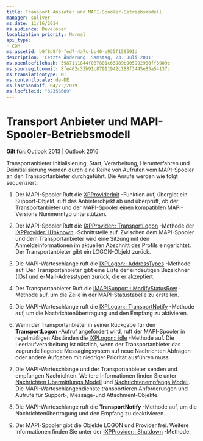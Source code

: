 ```yaml
---
title: Transport Anbieter und MAPI-Spooler-Betriebsmodell
manager: soliver
ms.date: 11/16/2014
ms.audience: Developer
localization_priority: Normal
api_type:
- COM
ms.assetid: b0f8d8f0-fed7-4a7c-bc40-e935f159591d
description: 'Letzte Änderung: Samstag, 23. Juli 2011'
ms.openlocfilehash: 5987111844f087801c63989b905992900ff6909c
ms.sourcegitcommit: 8fe462c32b91c87911942c188f3445e85a54137c
ms.translationtype: MT
ms.contentlocale: de-DE
ms.lasthandoff: 04/23/2019
ms.locfileid: "32356609"
---
```

# <a name="transport-provider-and-mapi-spooler-operational-model"></a>Transport Anbieter und MAPI-Spooler-Betriebsmodell

  
  
**Gilt für**: Outlook 2013 | Outlook 2016 
  
Transportanbieter Initialisierung, Start, Verarbeitung, Herunterfahren und Deinitialisierung werden durch eine Reihe von Aufrufen vom MAPI-Spooler an den Transportanbieter durchgeführt. Die Anrufe werden wie folgt sequenziert:
  
1. Der MAPI-Spooler Ruft die [XPProviderInit](xpproviderinit.md) -Funktion auf, übergibt ein Support-Objekt, ruft das Anbieterobjekt ab und überprüft, ob der Transportanbieter und der MAPI-Spooler einen kompatiblen MAPI-Versions Nummerntyp unterstützen. 
    
2. Der MAPI-Spooler Ruft die [IXPProvider:: TransportLogon](ixpprovider-transportlogon.md) -Methode der [IXPProvider: IUnknown](ixpprovideriunknown.md) -Schnittstelle auf. Zwischen dem MAPI-Spooler und dem Transportanbieter wird eine Sitzung mit den Anmeldeinformationen im aktuellen Abschnitt des Profils eingerichtet. Der Transportanbieter gibt ein LOGON-Objekt zurück. 
    
3. Die MAPI-Warteschlange ruft die [IXPLogon:: AddressTypes](ixplogon-addresstypes.md) -Methode auf. Der Transportanbieter gibt eine Liste der eindeutigen Bezeichner (IDs) und e-Mail-Adresstypen zurück, die er akzeptiert. 
    
4. Der Transportanbieter Ruft die [IMAPISupport:: ModifyStatusRow](imapisupport-modifystatusrow.md) -Methode auf, um die Zeile in der MAPI-Statustabelle zu erstellen. 
    
5. Die MAPI-Warteschlange ruft die [IXPLogon:: TransportNotify](ixplogon-transportnotify.md) -Methode auf, um die Nachrichtenübertragung und den Empfang zu aktivieren. 
    
6. Wenn der Transportanbieter in seiner Rückgabe für den **TransportLogon** -Aufruf angefordert wird, ruft der MAPI-Spooler in regelmäßigen Abständen die [IXPLogon:: idle](ixplogon-idle.md) -Methode auf. Die Leerlaufverarbeitung ist nützlich, wenn der Transportanbieter das zugrunde liegende Messagingsystem auf neue Nachrichten Abfragen oder andere Aufgaben mit niedriger Priorität ausführen muss. 
    
7. Die MAPI-Warteschlange und der Transportanbieter senden und empfangen Nachrichten. Weitere Informationen finden Sie unter [Nachrichten Übermittlungs Modell](message-submission-model.md) und [Nachrichtenempfangs Modell](message-reception-model.md). Die MAPI-Warteschlangendienste transportieren Anforderungen und Aufrufe für Support-, Message-und Attachment-Objekte.
    
8. Die MAPI-Warteschlange ruft die **TransportNotify** -Methode auf, um die Nachrichtenübertragung und den Empfang zu deaktivieren. 
    
9. Der MAPI-Spooler gibt die Objekte LOGON und Provider frei. Weitere Informationen finden Sie unter der [IXPProvider:: Shutdown](ixpprovider-shutdown.md) -Methode. 
    

